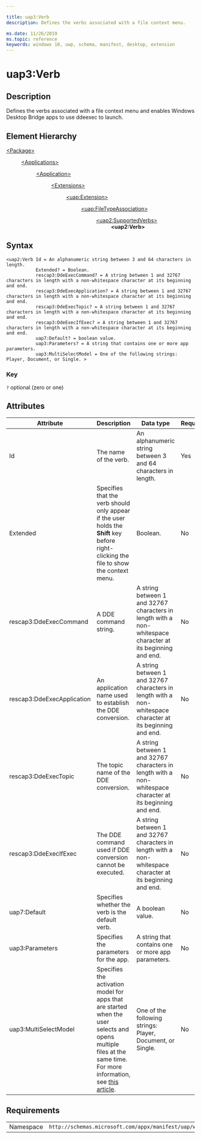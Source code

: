 ```yaml
---

title: uap3:Verb
description: Defines the verbs associated with a file context menu.

ms.date: 11/26/2019
ms.topic: reference
keywords: windows 10, uwp, schema, manifest, desktop, extension 
---
```


# uap3:Verb

## Description
Defines the verbs associated with a file context menu and enables Windows Desktop Bridge apps to use ddeexec to launch.

## Element Hierarchy
<dl>
<dt><a href="element-package.md">&lt;Package&gt;</a></dt>
<dd>
<dl>
<dt><a href="element-applications.md">&lt;Applications&gt;</a></dt>
<dd>
<dl>
<dt><a href="element-application.md">&lt;Application&gt;</a></dt>
<dd>
<dl>
<dt><a href="element-1-extensions.md">&lt;Extensions&gt;</a></dt>
<dd>
<dl>
<dt><a href="element-uap-extension.md">&lt;uap:Extension&gt;</a></dt>
<dd>
<dl>
<dt><a href="element-uap-FileTypeAssociation.md">&lt;uap:FileTypeAssociation&gt;</a></dt>
<dd>
<dl>
<dt><a href="element-uap2-supportedverbs.md">&lt;uap2:SupportedVerbs&gt;</a></dt>
<dd><b>&lt;uap2:Verb&gt;</b></dd>
</dl>
</dd>
</dl>
</dd>
</dl>
</dd>
</dl>
</dd>
</dl>
</dd>
</dl>
</dd>
</dl>


## Syntax
```syntax
<uap2:Verb Id = An alphanumeric string between 3 and 64 characters in length.
           Extended? = Boolean.
           rescap3:DdeExecCommand? = A string between 1 and 32767 characters in length with a non-whitespace character at its beginning and end.
           rescap3:DdeExecApplication? = A string between 1 and 32767 characters in length with a non-whitespace character at its beginning and end.
           rescap3:DdeExecTopic? = A string between 1 and 32767 characters in length with a non-whitespace character at its beginning and end.
           rescap3:DdeExecIfExec? = A string between 1 and 32767 characters in length with a non-whitespace character at its beginning and end.
           uap7:Default? = boolean value.
           uap3:Parameters? = A string that contains one or more app parameters.
           uap3:MultiSelectModel = One of the following strings: Player, Document, or Single. >
```    

### Key
`?` optional (zero or one)

## Attributes
| Attribute | Description | Data type | Required |
|-----------|-------------|-----------|----------|
| Id | The name of the verb. | An alphanumeric string between 3 and 64 characters in length. | Yes |
| Extended | Specifies that the verb should only appear if the user holds the **Shift** key before right-clicking the file to show the context menu. | Boolean. | No |
| rescap3:DdeExecCommand | A DDE command string. | A string between 1 and 32767 characters in length with a non-whitespace character at its beginning and end. | No |
| rescap3:DdeExecApplication | An application name used to establish the DDE conversion. | A string between 1 and 32767 characters in length with a non-whitespace character at its beginning and end. | No |
| rescap3:DdeExecTopic | The topic name of the DDE conversion. | A string between 1 and 32767 characters in length with a non-whitespace character at its beginning and end. | No |
| rescap3:DdeExecIfExec | The DDE command used if DDE conversion cannot be executed. | A string between 1 and 32767 characters in length with a non-whitespace character at its beginning and end. | No |
| uap7:Default | Specifies whether the verb is the default verb. | A boolean value. | No |
| uap3:Parameters | Specifies the parameters for the app. | A string that contains one or more app parameters. | No |
| uap3:MultiSelectModel | Specifies the activation model for apps that are started when the user selects and opens multiple files at the same time. For more information, see [this article](/windows/apps/desktop/modernize/desktop-to-uwp-extensions#define-how-your-application-behaves-when-users-select-and-open-multiple-files-at-the-same-time). | One of the following strings: Player, Document, or Single. | No |

## Requirements

|   |   |
|--|--|
| Namespace | `http://schemas.microsoft.com/appx/manifest/uap/windows10/3` |